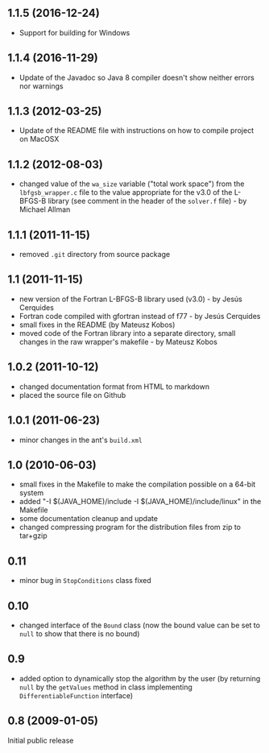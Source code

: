 1.1.5 (2016-12-24)
------------------
- Support for building for Windows

1.1.4 (2016-11-29)
------------------
- Update of the Javadoc so Java 8 compiler doesn't show neither errors nor warnings

1.1.3 (2012-03-25)
------------------
- Update of the README file with instructions on how to compile project on MacOSX

1.1.2 (2012-08-03)
------------------
- changed value of the `wa_size` variable ("total work space") from the `lbfgsb_wrapper.c` file to the value appropriate for the v3.0 of the L-BFGS-B library (see comment in the header of the `solver.f` file) - by Michael Allman

1.1.1 (2011-11-15)
------------------
- removed `.git` directory from source package

1.1 (2011-11-15)
----------------
- new version of the Fortran L-BFGS-B library used (v3.0) - by Jesús Cerquides
- Fortran code compiled with gfortran instead of f77 - by Jesús Cerquides
- small fixes in the README (by Mateusz Kobos)
- moved code of the Fortran library into a separate directory, small changes in the raw wrapper's makefile - by Mateusz Kobos

1.0.2 (2011-10-12)
------------------
- changed documentation format from HTML to markdown
- placed the source file on Github

1.0.1 (2011-06-23)
------------------
- minor changes in the ant's `build.xml`

1.0 (2010-06-03)
----------------
- small fixes in the Makefile to make the compilation possible on a 64-bit system
- added "-I $(JAVA_HOME)/include -I $(JAVA_HOME)/include/linux" in the Makefile
- some documentation cleanup and update
- changed compressing program for the distribution files from zip to tar+gzip

0.11
----
- minor bug in `StopConditions` class fixed

0.10
----
- changed interface of the `Bound` class (now the bound value can be set to `null` to show that there is no bound)

0.9
---
- added option to dynamically stop the algorithm by the user (by returning `null` by the `getValues` method in class implementing `DifferentiableFunction` interface)

0.8 (2009-01-05)
----------------
Initial public release
